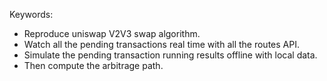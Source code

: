 Keywords:
- Reproduce uniswap V2V3 swap algorithm.
- Watch all the pending transactions real time with all the routes API.
- Simulate the pending transaction running results offline with local data.
- Then compute the arbitrage path.
